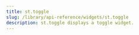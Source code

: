 ```yaml
---
title: st.toggle
slug: /library/api-reference/widgets/st.toggle
description: st.toggle displays a toggle widget.
---
```


<Autofunction function="streamlit.toggle" />
